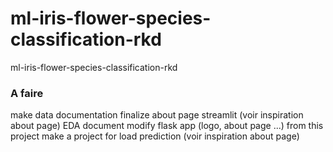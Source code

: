 # ml-iris-flower-species-classification-rkd
ml-iris-flower-species-classification-rkd
### A faire

make data documentation
finalize about page streamlit (voir inspiration about page)
EDA document
modify flask app (logo, about page ...)
from this project make a project for load prediction (voir inspiration about page)

